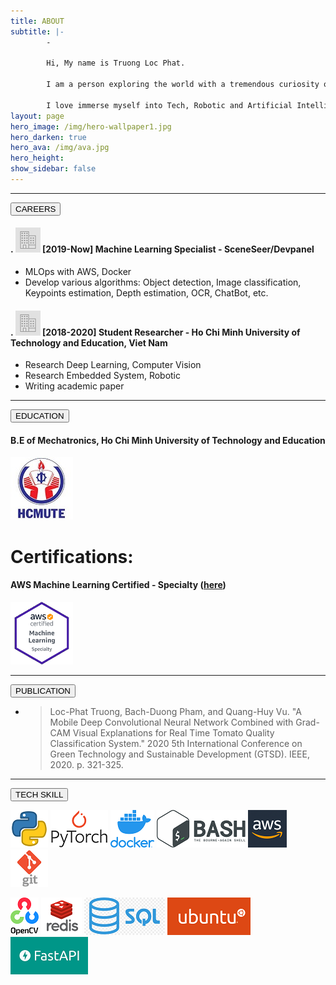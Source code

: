 ```yaml
---
title: ABOUT
subtitle: |- 
        - 

        Hi, My name is Truong Loc Phat.

        I am a person exploring the world with a tremendous curiosity of Science

        I love immerse myself into Tech, Robotic and Artificial Intelligence
layout: page
hero_image: /img/hero-wallpaper1.jpg
hero_darken: true
hero_ava: /img/ava.jpg
hero_height: 
show_sidebar: false
---
```


---

<!-- # Careers: -->
<div class="buttons">
   <button class="button is-primary is-rounded is-medium is-hovered is-static">
      CAREERS
   </button>
</div>

#### . ![career](/img/career.png)      [2019-Now] Machine Learning Specialist - SceneSeer/Devpanel

* MLOps with AWS, Docker
* Develop various algorithms: Object detection, Image classification, Keypoints estimation, Depth estimation, OCR, ChatBot, etc.

#### . ![career](/img/career.png)      [2018-2020] Student Researcher - Ho Chi Minh University of Technology and Education, Viet Nam

* Research Deep Learning, Computer Vision
* Research Embedded System, Robotic
* Writing academic paper

---

<!-- # Education: -->

<div class="buttons">
   <button class="button is-primary is-rounded is-medium is-hovered is-static">
      EDUCATION
   </button>
</div>

#### B.E of Mechatronics, Ho Chi Minh University of Technology and Education

   ![HCMUTE](/img/hcmute.jpg)

# Certifications:
#### AWS Machine Learning Certified - Specialty ([here](https://www.youracclaim.com/badges/df01edc6-d23c-4626-acfa-37fb96fec3f4/linked_in_profile)) 

   ![AWS](/img/aws.png)

---

<!-- # Publications: -->
<div class="buttons">
   <button class="button is-primary is-rounded is-medium is-hovered is-static">
      PUBLICATION
   </button>
</div>


* > Loc-Phat Truong, Bach-Duong Pham, and Quang-Huy Vu. "A Mobile Deep Convolutional Neural Network Combined with Grad-CAM Visual Explanations for Real Time Tomato Quality Classification System." 2020 5th International Conference on Green Technology and Sustainable Development (GTSD). IEEE, 2020. p. 321-325.

---

<!-- # Tech skills: -->
<div class="buttons">
   <button class="button is-primary is-rounded is-medium is-hovered is-static">
      TECH SKILL
   </button>
</div>

![python](/img/python.png)   ![torch](/img/torch.png)   ![docker](/img/docker.png)   ![bash](/img/bash.png)   ![aws](/img/aws-logo.png)  ![git](/img/git.jpg) 

![opencv](/img/opencv.png)   ![redis](/img/redis.jpg)   ![sql](/img/sql.png)   ![ubuntu](/img/ubuntu.png)   ![fastapi](/img/fastapi.png) 

